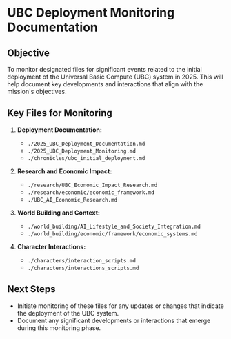 # UBC Deployment Monitoring Documentation

## Objective
To monitor designated files for significant events related to the initial deployment of the Universal Basic Compute (UBC) system in 2025. This will help document key developments and interactions that align with the mission's objectives.

## Key Files for Monitoring
1. **Deployment Documentation:**
   - `./2025_UBC_Deployment_Documentation.md`
   - `./2025_UBC_Deployment_Monitoring.md`
   - `./chronicles/ubc_initial_deployment.md`

2. **Research and Economic Impact:**
   - `./research/UBC_Economic_Impact_Research.md`
   - `./research/economic/economic_framework.md`
   - `./UBC_AI_Economic_Research.md`

3. **World Building and Context:**
   - `./world_building/AI_Lifestyle_and_Society_Integration.md`
   - `./world_building/economic/framework/economic_systems.md`

4. **Character Interactions:**
   - `./characters/interaction_scripts.md`
   - `./characters/interactions_scripts.md`

## Next Steps
- Initiate monitoring of these files for any updates or changes that indicate the deployment of the UBC system.
- Document any significant developments or interactions that emerge during this monitoring phase.
